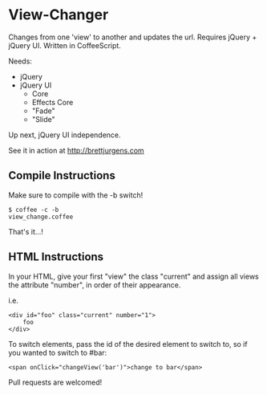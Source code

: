 View-Changer
============

Changes from one 'view' to another and updates the url. Requires jQuery + jQuery UI. Written in CoffeeScript.

Needs:
* jQuery
* jQuery UI
  * Core
  * Effects Core
  * "Fade"
  * "Slide"

Up next, jQuery UI independence.

See it in action at <http://brettjurgens.com>

Compile Instructions
--------------------
Make sure to compile with the -b switch!
	<pre><code>$ coffee -c -b view_change.coffee</code></pre>

That's it...!

HTML Instructions
-----------------
In your HTML, give your first "view" the class "current" and assign all views the attribute "number", in order of their appearance.

i.e.
<pre><code>&lt;div id="foo" class="current" number="1"&gt;
	foo
&lt;/div&gt;</code></pre>

To switch elements, pass the id of the desired element to switch to, so if you wanted to switch to #bar:

<pre><code>&lt;span onClick="changeView('bar')"&gt;change to bar&lt;/span&gt;</code></pre>

Pull requests are welcomed!